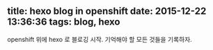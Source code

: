 title: hexo blog in openshift
date: 2015-12-22 13:36:36
tags: blog, hexo
---
openshift 위에 hexo 로 블로깅 시작.
기억해야 할 모든 것들을 기록하자.